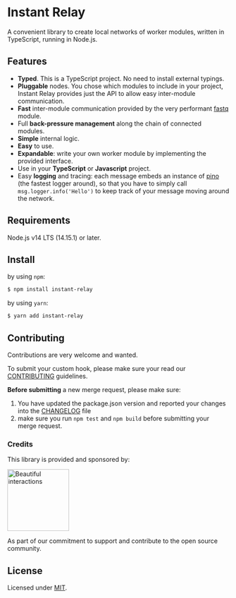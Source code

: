 # Instant Relay

A convenient library to create local networks of worker modules, written in TypeScript, running in Node.js.

## Features

- **Typed**. This is a TypeScript project. No need to install external typings.
- **Pluggable** nodes. You chose which modules to include in your project, Instant Relay provides just the API to allow easy inter-module communication.
- **Fast** inter-module communication provided by the very performant [fastq](https://www.npmjs.com/package/fastq) module.
- Full **back-pressure management** along the chain of connected modules.
- **Simple** internal logic.
- **Easy** to use.
- **Expandable**: write your own worker module by implementing the provided interface.
- Use in your **TypeScript** or **Javascript** project.
- Easy **logging** and tracing: each message embeds an instance of [pino](https://www.npmjs.com/package/pino) (the fastest logger around), so that you have to simply call `msg.logger.info('Hello')` to keep track of your message moving around the network.

## Requirements

Node.js v14 LTS (14.15.1) or later.

## Install

by using `npm`:
```bash
$ npm install instant-relay
```

by using `yarn`:

```bash
$ yarn add instant-relay
```

## Contributing

Contributions are very welcome and wanted.

To submit your custom hook, please make sure your read our [CONTRIBUTING](./CONTRIBUTING.md) guidelines.

**Before submitting** a new merge request, please make sure:

1. You have updated the package.json version and reported your changes into the [CHANGELOG](./CHANGELOG.md) file
2. make sure you run `npm test` and `npm build` before submitting your merge request.

### Credits

This library is provided and sponsored by:

<div>
  <p>
    <a href="https://beautifulinteractions.com/">
      <img src="https://beautifulinteractions.com/img/logo-colorful.svg" alt="Beautiful interactions" width="140px" />
    </a>
  </p>
</div>

As part of our commitment to support and contribute to the open source community.

## License
Licensed under [MIT](./LICENSE).
